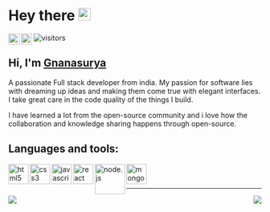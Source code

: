 # Hey there <img src="https://media.giphy.com/media/hvRJCLFzcasrR4ia7z/giphy.gif" width="25px">

<a href="https://www.linkedin.com/in/gnanasurya-sj-93021628" target="_blank">
  <img align="left" alt="Surya's LinkedIN" width="22px" src="https://raw.githubusercontent.com/peterthehan/peterthehan/master/assets/linkedin.svg" />
</a>

<a href="mailto:surya9901@gmail.com">
  <img align="left" alt="Surya's Mail" width="22px" src="https://img.icons8.com/color/48/000000/gmail-new.png" />
</a>

![visitors](https://visitor-badge.glitch.me/badge?page_id=surya9901.surya9901&left_color=green&right_color=red)

## Hi, I'm [Gnanasurya](https://gnanasurya.netlify.app/) 

A passionate Full stack developer from india. My passion for software lies with dreaming up ideas and making them come true with elegant interfaces. I take great care in the code quality of the things I build.

I have learned a lot from the open-source community and i love how the collaboration and knowledge sharing happens through open-source.

## Languages and tools:

<img align="left" width="40px" alt="html5" src="https://img.icons8.com/color/48/000000/html-5--v1.png" />
<img align="left" width="40px" alt="css3" src="https://img.icons8.com/color/48/000000/css3.png" />
<img align="left" width="40px" alt="javascript" src="https://img.icons8.com/color/48/000000/javascript--v2.png"/>
<img align="left" width="40px" alt="react" src="https://img.icons8.com/office/16/000000/react.png" />
<img align="left" width="60px" alt="node.js" src="https://img.icons8.com/windows/32/000000/nodejs.png" />
<img align="left" width="40px" alt="mongodb" src="https://img.icons8.com/color/48/000000/mongodb.png" />

<br />
<br />

<hr />

<img src="https://github-readme-stats.vercel.app/api?username=surya9901&&show_icons=true&theme=gotham" align="left" />
<img src="https://github-readme-stats.vercel.app/api/top-langs/?username=surya9901&&show_icons=true&theme=gotham" align="right" />
